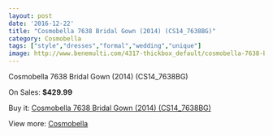 ```yaml
---
layout: post
date: '2016-12-22'
title: "Cosmobella 7638 Bridal Gown (2014) (CS14_7638BG)"
category: Cosmobella
tags: ["style","dresses","formal","wedding","unique"]
image: http://www.benemulti.com/4317-thickbox_default/cosmobella-7638-bridal-gown-2014-cs147638bg.jpg
---
```

Cosmobella 7638 Bridal Gown (2014) (CS14_7638BG)

On Sales: **$429.99**
<a href="https://www.benemulti.com/en/cosmobella/1634-cosmobella-7638-bridal-gown-2014-cs147638bg.html"><amp-img layout="responsive" width="600" height="600" src="//www.benemulti.com/4317-thickbox_default/cosmobella-7638-bridal-gown-2014-cs147638bg.jpg" alt="Cosmobella 7638 Bridal Gown (2014) (CS14_7638BG) 0" /></a>
<a href="https://www.benemulti.com/en/cosmobella/1634-cosmobella-7638-bridal-gown-2014-cs147638bg.html"><amp-img layout="responsive" width="600" height="600" src="//www.benemulti.com/4318-thickbox_default/cosmobella-7638-bridal-gown-2014-cs147638bg.jpg" alt="Cosmobella 7638 Bridal Gown (2014) (CS14_7638BG) 1" /></a>

Buy it: [Cosmobella 7638 Bridal Gown (2014) (CS14_7638BG)](https://www.benemulti.com/en/cosmobella/1634-cosmobella-7638-bridal-gown-2014-cs147638bg.html "Cosmobella 7638 Bridal Gown (2014) (CS14_7638BG)")

View more: [Cosmobella](https://www.benemulti.com/en/20-cosmobella "Cosmobella")